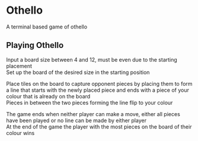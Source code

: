 # Othello
A terminal based game of othello

## Playing Othello

Input a board size between 4 and 12, must be even due to the starting placement  
Set up the board of the desired size in the starting position  

Place tiles on the board to capture opponent pieces by placing them to form a line that starts with the newly placed piece and ends with a piece of your colour that is already on the board  
Pieces in between the two pieces forming the line flip to your colour  

The game ends when neither player can make a move, either all pieces have been played or no line can be made by either player  
At the end of the game the player with the most pieces on the board of their colour wins  
